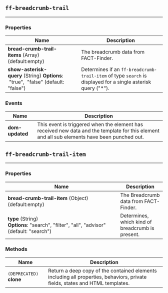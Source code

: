 ## `ff-breadcrumb-trail`
___
### Properties
| Name | Description |
| ---- | ----------- |
| **bread-crumb-trail-items**&nbsp;(Array) (default:empty) | The breadcrumb data from FACT-Finder. |
| **show-asterisk-query**&nbsp;(String) **Options**: &nbsp;"true", &nbsp;"false" (default: "false") | Determines if an `ff-breadcrumb-trail-item` of type `search` is displayed for a single asterisk query ("*"). |

### Events
| Name | Description |
| ---- | ----------- |
| **dom-updated** | This event is triggered when the element has received new data and the template for this element and all sub elements have been punched out. |

## `ff-breadcrumb-trail-item`
___
### Properties
| Name | Description |
| ---- | ----------- |
| **bread-crumb-trail-item**&nbsp;(Object) (default:empty) | The Breadcrumb data from FACT-Finder. |
| **type**&nbsp;(String) **Options**:&nbsp;"search",&nbsp;"filter",&nbsp;"all",&nbsp;"advisor" (default: "search") | Determines, which kind of breadcrumb is present.|

### Methods
| Name | Description |
| ---- | ----------- |
| `(DEPRECATED)` **clone** | Return a deep copy of the contained elements including all properties, behaviors, private fields, states and HTML templates. |
